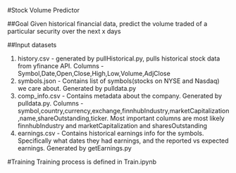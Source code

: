 #Stock Volume Predictor

##Goal
Given historical financial data, predict the volume traded of a particular security
over the next x days

##Input datasets
1. history.csv - generated by pullHistorical.py, pulls historical stock data from yfinance API. Columns - Symbol,Date,Open,Close,High,Low,Volume,AdjClose
2. symbols.json - Contains list of symbols(stocks on NYSE and Nasdaq) we care about. Generated by pulldata.py
3. comp_info.csv - Contains metadata about the company. Generated by pulldata.py. Columns -symbol,country,currency,exchange,finnhubIndustry,marketCapitalization,name,shareOutstanding,ticker. Most important columns are most likely finnhubIndustry and marketCapitalization and sharesOutstanding
4. earnings.csv - Contains historical earnings info for the symbols. Specifically what dates they had earnings, and the reported vs expected earnings. Generated by getEarnings.py

#Training
Training process is defined in Train.ipynb